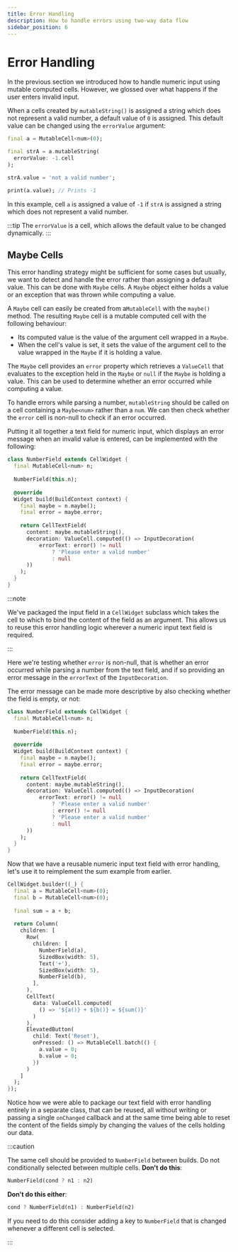 ```yaml
---
title: Error Handling
description: How to handle errors using two-way data flow
sidebar_position: 6
---
```


# Error Handling

In the previous section we introduced how to handle numeric input
using mutable computed cells. However, we glossed over what happens if
the user enters invalid input.

When a cells created by `mutableString()` is assigned a string which
does not represent a valid number, a default value of `0` is
assigned. This default value can be changed using the `errorValue`
argument:

```dart title="Example of mutableString(errorValue: ...)"
final a = MutableCell<num>(0);

final strA = a.mutableString(
  errorValue: -1.cell
);

strA.value = 'not a valid number';

print(a.value); // Prints -1
```

In this example, cell `a` is assigned a value of `-1` if `strA` is
assigned a string which does not represent a valid number.

:::tip
The `errorValue` is a cell, which allows the default value to be
changed dynamically.
:::

## Maybe Cells

This error handling strategy might be sufficient for some cases but
usually, we want to detect and handle the error rather than assigning
a default value. This can be done with `Maybe` cells. A `Maybe` object
either holds a value or an exception that was thrown while computing a
value.

A `Maybe` cell can easily be created from a`MutableCell` with the
`maybe()` method. The resulting `Maybe` cell is a mutable computed
cell with the following behaviour:

* Its computed value is the value of the argument cell wrapped in a
  `Maybe`.
* When the cell's value is set, it sets the value of the argument cell
  to the value wrapped in the `Maybe` if it is holding a value.

The `Maybe` cell provides an `error` property which retrieves a
`ValueCell` that evaluates to the exception held in the `Maybe` or
`null` if the `Maybe` is holding a value. This can be used to
determine whether an error occurred while computing a value.

To handle errors while parsing a number, `mutableString` should be
called on a cell containing a `Maybe<num>` rather than a `num`. We can
then check whether the `error` cell is non-null to check if an error
occurred.

Putting it all together a text field for numeric input, which displays
an error message when an invalid value is entered, can be implemented
with the following:

```dart title="Numeric text field with error handling"
class NumberField extends CellWidget {
  final MutableCell<num> n;
  
  NumberField(this.n);
  
  @override
  Widget build(BuildContext context) {
    final maybe = n.maybe();
    final error = maybe.error;
    
    return CellTextField(
      content: maybe.mutableString(),
      decoration: ValueCell.computed(() => InputDecoration(
          errorText: error() != null 
              ? 'Please enter a valid number' 
              : null
      ))
    );
  }
}
```

:::note

We've packaged the input field in a `CellWidget` subclass which
takes the cell to which to bind the content of the field as an
argument. This allows us to reuse this error handling logic wherever a
numeric input text field is required.

:::

Here we're testing whether `error` is non-null, that is whether an
error occurred while parsing a number from the text field, and if so
providing an error message in the `errorText` of the
`InputDecoration`.

The error message can be made more descriptive by also checking
whether the field is empty, or not:

```dart title="Numeric text field with error handling"
class NumberField extends CellWidget {
  final MutableCell<num> n;
  
  NumberField(this.n);
  
  @override
  Widget build(BuildContext context) {
    final maybe = n.maybe();
    final error = maybe.error;
    
    return CellTextField(
      content: maybe.mutableString(),
      decoration: ValueCell.computed(() => InputDecoration(
          errorText: error() != null 
              ? 'Please enter a valid number' 
              : error() != null 
              ? 'Please enter a valid number' 
              : null
      ))
    );
  }
}
```

Now that we have a reusable numeric input text field with error
handling, let's use it to reimplement the sum example from earlier.

```dart title="Sum example using numberField()"
CellWidget.builder((_) {
  final a = MutableCell<num>(0);
  final b = MutableCell<num>(0);
    
  final sum = a + b;
    
  return Column(
    children: [
      Row(
        children: [
          NumberField(a),
          SizedBox(width: 5),
          Text('+'),
          SizedBox(width: 5),
          NumberField(b),
        ],
      ),
      CellText(
        data: ValueCell.computed(
          () => '${a()} + ${b()} = ${sum()}'
        )
      ),
      ElevatedButton(
        child: Text('Reset'),
        onPressed: () => MutableCell.batch(() {
          a.value = 0;
          b.value = 0;
        })
      )
    ]
  );
});
```

Notice how we were able to package our text field with error handling
entirely in a separate class, that can be reused, all without writing
or passing a single `onChanged` callback and at the same time being
able to reset the content of the fields simply by changing the values
of the cells holding our data.

:::caution

The same cell should be provided to `NumberField` between builds. Do
not conditionally selected between multiple cells. **Don't do this**:

```dart
NumberField(cond ? n1 : n2)
```

**Don't do this either**:

```dart
cond ? NumberField(n1) : NumberField(n2)
```

If you need to do this consider adding a key to `NumberField` that
is changed whenever a different cell is selected.

:::

